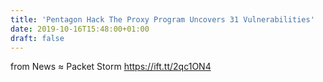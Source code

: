 ```yaml
---
title: 'Pentagon Hack The Proxy Program Uncovers 31 Vulnerabilities'
date: 2019-10-16T15:48:00+01:00
draft: false
---
```


  
  
from News ≈ Packet Storm https://ift.tt/2qc1ON4